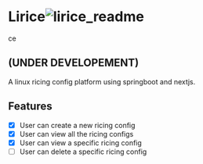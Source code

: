 # Lirice![lirice_readme](https://github.com/user-attachments/assets/e613df5f-882d-4a4b-8968-86a03e1737c3)
ce
## (UNDER DEVELOPEMENT) 
A linux ricing config platform using springboot and nextjs.

## Features
- [x] User can create a new ricing config
- [x] User can view all the ricing configs
- [x] User can view a specific ricing config
- [ ] User can delete a specific ricing config
